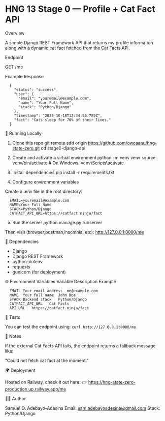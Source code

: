 # HNG 13 Stage 0 — Profile + Cat Fact API
Overview

A simple Django REST Framework API that returns my profile information along with a dynamic cat fact fetched from the Cat Facts API.

Endpoint

GET /me

Example Response
```
  {
    "status": "success",
    "user": {
      "email": "youremail@example.com",
      "name": "Your Full Name",
      "stack": "Python/Django"
    },
    "timestamp": "2025-10-18T12:34:56.789Z",
    "fact": "Cats sleep for 70% of their lives."
  }

```

🚀 Running Locally
1. Clone this repo
git remote add origin https://github.com/owoaanu/hng-state-zero.git
cd stage0-django-api

2. Create and activate a virtual environment
python -m venv venv
source venv/bin/activate  # On Windows: venv\Scripts\activate

3. Install dependencies
pip install -r requirements.txt

4. Configure environment variables

Create a .env file in the root directory:
```
  EMAIL=youremail@example.com
  NAME=Your Full Name
  STACK=Python/Django
  CATFACT_API_URL=https://catfact.ninja/fact
```

5. Run the server
python manage.py runserver


Then visit (browser,postman,insomnia, etc):
 http://127.0.0.1:8000/me

🧩 Dependencies

- Django
- Django REST Framework
- python-dotenv
- requests
- gunicorn (for deployment)

🌐 Environment Variables
Variable	Description	Example
```
  EMAIL	Your email address	me@example.com
  NAME	Your full name	John Doe
  STACK	Backend stack	Python/Django
  CATFACT_API_URL	Cat Facts
  API URL	https://catfact.ninja/fact
```
🧪 Tests

You can test the endpoint using:
`curl http://127.0.0.1:8000/me`

📝 Notes

If the external Cat Facts API fails, the endpoint returns a fallback message like:

"Could not fetch cat fact at the moment."

🌍 Deployment

Hosted on Railway, check it out here:
👉 https://hng-state-zero-production.up.railway.app/me

🧑‍💻 Author

Samuel O. Adebayo-Adesina
Email: sam.adebayoadesina@gmail.com
Stack: Python/Django